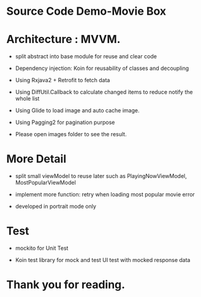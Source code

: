 # Source Code Demo-Movie Box

# Architecture : MVVM.

- split abstract into base module for reuse and clear code

- Dependency injection: Koin for reusability of classes and decoupling

- Using Rxjava2 + Retrofit to fetch data

- Using DiffUtil.Callback to calculate changed items to reduce notify the whole list

- Using Glide to load image and auto cache image.

- Using Pagging2 for pagination purpose

- Please open images folder to see the result.

# More Detail

- split small viewModel to reuse later such as PlayingNowViewModel, MostPopularViewModel

- implement more function: retry when loading most popular movie error

- developed in portrait mode only

# Test

- mockito for Unit Test

- Koin test library for mock and test UI test with mocked response data

# Thank you for reading.